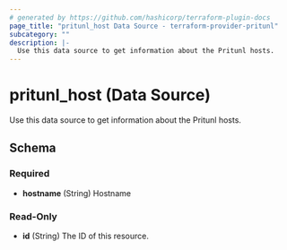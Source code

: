 ```yaml
---
# generated by https://github.com/hashicorp/terraform-plugin-docs
page_title: "pritunl_host Data Source - terraform-provider-pritunl"
subcategory: ""
description: |-
  Use this data source to get information about the Pritunl hosts.
---
```


# pritunl_host (Data Source)

Use this data source to get information about the Pritunl hosts.



<!-- schema generated by tfplugindocs -->
## Schema

### Required

- **hostname** (String) Hostname

### Read-Only

- **id** (String) The ID of this resource.


